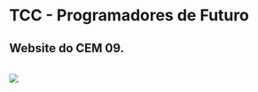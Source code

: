 # TCC - Programadores de Futuro
 ## Website do CEM 09.
 <br>
<img src="https://s3-alpha-sig.figma.com/thumbnails/51e047c4-121d-4651-b5a1-c47fa0037839?Expires=1732492800&amp;Key-Pair-Id=APKAQ4GOSFWCVNEHN3O4&amp;Signature=Lun6k429dyuahqvXOXfIkWk1Z5rx4SQtBC5LlD-vpBrqvjaHBnCXVJlFewRku4s1jnF0xWl62A1VKdrPYvatdz-xuATY3UufICdO7rRrtWF~YeItKQyu07nAUO4kr5ztLGHcJbUOorYH9eMWuUKniTJfFcKVKOLK6GmykhuURiWUtXL159QEgqJaULWUyd72RCrAk9VG60-lxr89bFVTzDCArsYWE6WayKrzKtmRAsVglkOxSm~0FKj64GP3EO9iSVMAuQHfhDG-0Ohp5OdDfXHGXPQigX8by2VzICfLVmAshJNid62zrn6MTN2RstkRLAv7aqTBpMgAvQHVWhtpZA__">
